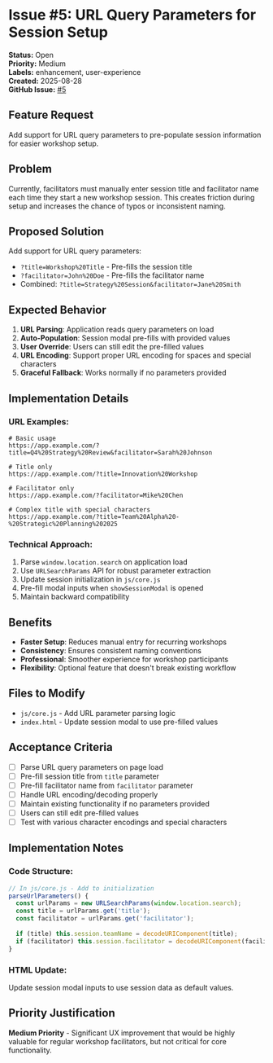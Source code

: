# Issue #5: URL Query Parameters for Session Setup

**Status:** Open  
**Priority:** Medium  
**Labels:** enhancement, user-experience  
**Created:** 2025-08-28  
**GitHub Issue:** [#5](https://github.com/businessdatasolutions/analogy-ren-je-rot/issues/5)

## Feature Request

Add support for URL query parameters to pre-populate session information for easier workshop setup.

## Problem

Currently, facilitators must manually enter session title and facilitator name each time they start a new workshop session. This creates friction during setup and increases the chance of typos or inconsistent naming.

## Proposed Solution

Add support for URL query parameters:
- `?title=Workshop%20Title` - Pre-fills the session title
- `?facilitator=John%20Doe` - Pre-fills the facilitator name
- Combined: `?title=Strategy%20Session&facilitator=Jane%20Smith`

## Expected Behavior

1. **URL Parsing**: Application reads query parameters on load
2. **Auto-Population**: Session modal pre-fills with provided values
3. **User Override**: Users can still edit the pre-filled values
4. **URL Encoding**: Support proper URL encoding for spaces and special characters
5. **Graceful Fallback**: Works normally if no parameters provided

## Implementation Details

### URL Examples:
```
# Basic usage
https://app.example.com/?title=Q4%20Strategy%20Review&facilitator=Sarah%20Johnson

# Title only
https://app.example.com/?title=Innovation%20Workshop

# Facilitator only  
https://app.example.com/?facilitator=Mike%20Chen

# Complex title with special characters
https://app.example.com/?title=Team%20Alpha%20-%20Strategic%20Planning%202025
```

### Technical Approach:
1. Parse `window.location.search` on application load
2. Use `URLSearchParams` API for robust parameter extraction
3. Update session initialization in `js/core.js`
4. Pre-fill modal inputs when `showSessionModal` is opened
5. Maintain backward compatibility

## Benefits

- **Faster Setup**: Reduces manual entry for recurring workshops
- **Consistency**: Ensures consistent naming conventions
- **Professional**: Smoother experience for workshop participants
- **Flexibility**: Optional feature that doesn't break existing workflow

## Files to Modify

- `js/core.js` - Add URL parameter parsing logic
- `index.html` - Update session modal to use pre-filled values

## Acceptance Criteria

- [ ] Parse URL query parameters on page load
- [ ] Pre-fill session title from `title` parameter
- [ ] Pre-fill facilitator name from `facilitator` parameter
- [ ] Handle URL encoding/decoding properly
- [ ] Maintain existing functionality if no parameters provided
- [ ] Users can still edit pre-filled values
- [ ] Test with various character encodings and special characters

## Implementation Notes

### Code Structure:
```javascript
// In js/core.js - Add to initialization
parseUrlParameters() {
  const urlParams = new URLSearchParams(window.location.search);
  const title = urlParams.get('title');
  const facilitator = urlParams.get('facilitator');
  
  if (title) this.session.teamName = decodeURIComponent(title);
  if (facilitator) this.session.facilitator = decodeURIComponent(facilitator);
}
```

### HTML Update:
Update session modal inputs to use session data as default values.

## Priority Justification

**Medium Priority** - Significant UX improvement that would be highly valuable for regular workshop facilitators, but not critical for core functionality.